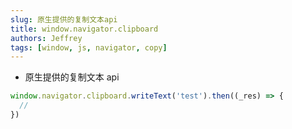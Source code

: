 ```yaml
---
slug: 原生提供的复制文本api
title: window.navigator.clipboard
authors: Jeffrey
tags: [window, js, navigator, copy]
---
```


- 原生提供的复制文本 api

```js
window.navigator.clipboard.writeText('test').then((_res) => {
  //
})
```
